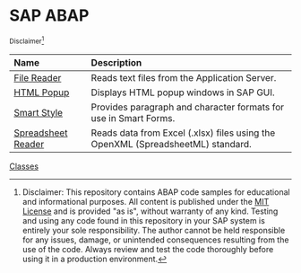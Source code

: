 # SAP ABAP

<sup>Disclaimer[^1]</sup>

| Name                                     | Description                                                                     |
| :--------------------------------------- | :------------------------------------------------------------------------------ |
| [File Reader](file-reader)               | Reads text files from the Application Server.                                   |
| [HTML Popup](html-popup)                 | Displays HTML popup windows in SAP GUI.                                         |
| [Smart Style](smart-style)               | Provides paragraph and character formats for use in Smart Forms.                |
| [Spreadsheet Reader](spreadsheet-reader) | Reads data from Excel (.xlsx) files using the OpenXML (SpreadsheetML) standard. |


[Classes](CLASSES.md)

[^1]: Disclaimer: This repository contains ABAP code samples for educational and informational purposes.
All content is published under the [MIT License](LICENSE) and is provided "as is", without warranty of any kind.
Testing and using any code found in this repository in your SAP system is entirely your sole responsibility.
The author cannot be held responsible for any issues, damage, or unintended consequences resulting from the use of the code.
Always review and test the code thoroughly before using it in a production environment.
